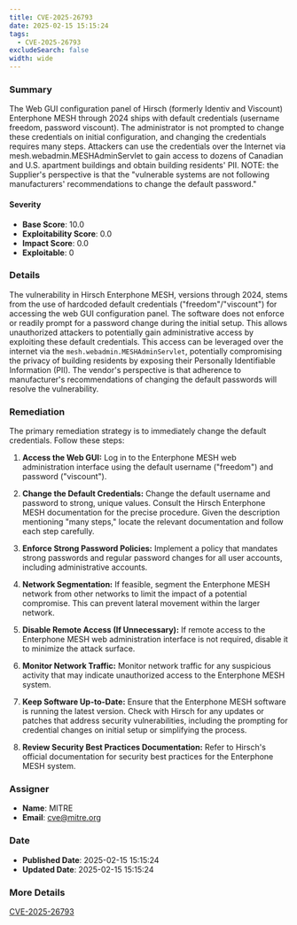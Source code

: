 ```yaml
---
title: CVE-2025-26793
date: 2025-02-15 15:15:24
tags:
  - CVE-2025-26793
excludeSearch: false
width: wide
---
```


### Summary
The Web GUI configuration panel of Hirsch (formerly Identiv and Viscount) Enterphone MESH through 2024 ships with default credentials (username freedom, password viscount). The administrator is not prompted to change these credentials on initial configuration, and changing the credentials requires many steps. Attackers can use the credentials over the Internet via mesh.webadmin.MESHAdminServlet to gain access to dozens of Canadian and U.S. apartment buildings and obtain building residents' PII. NOTE: the Supplier's perspective is that the "vulnerable systems are not following manufacturers' recommendations to change the default password."

#### Severity
- **Base Score**: 10.0
- **Exploitability Score**: 0.0
- **Impact Score**: 0.0
- **Exploitable**: 0


### Details 
The vulnerability in Hirsch Enterphone MESH, versions through 2024, stems from the use of hardcoded default credentials ("freedom"/"viscount") for accessing the web GUI configuration panel. The software does not enforce or readily prompt for a password change during the initial setup. This allows unauthorized attackers to potentially gain administrative access by exploiting these default credentials. This access can be leveraged over the internet via the `mesh.webadmin.MESHAdminServlet`, potentially compromising the privacy of building residents by exposing their Personally Identifiable Information (PII). The vendor's perspective is that adherence to manufacturer's recommendations of changing the default passwords will resolve the vulnerability.

### Remediation
The primary remediation strategy is to immediately change the default credentials. Follow these steps:

1.  **Access the Web GUI:** Log in to the Enterphone MESH web administration interface using the default username ("freedom") and password ("viscount").

2.  **Change the Default Credentials:**  Change the default username and password to strong, unique values. Consult the Hirsch Enterphone MESH documentation for the precise procedure. Given the description mentioning "many steps," locate the relevant documentation and follow each step carefully.

3.  **Enforce Strong Password Policies:** Implement a policy that mandates strong passwords and regular password changes for all user accounts, including administrative accounts.

4.  **Network Segmentation:**  If feasible, segment the Enterphone MESH network from other networks to limit the impact of a potential compromise. This can prevent lateral movement within the larger network.

5.  **Disable Remote Access (If Unnecessary):** If remote access to the Enterphone MESH web administration interface is not required, disable it to minimize the attack surface.

6.  **Monitor Network Traffic:** Monitor network traffic for any suspicious activity that may indicate unauthorized access to the Enterphone MESH system.

7. **Keep Software Up-to-Date:** Ensure that the Enterphone MESH software is running the latest version. Check with Hirsch for any updates or patches that address security vulnerabilities, including the prompting for credential changes on initial setup or simplifying the process.

8. **Review Security Best Practices Documentation:** Refer to Hirsch's official documentation for security best practices for the Enterphone MESH system.

### Assigner
- **Name**: MITRE
- **Email**: cve@mitre.org

### Date
- **Published Date**: 2025-02-15 15:15:24
- **Updated Date**: 2025-02-15 15:15:24

### More Details
[CVE-2025-26793](https://www.cvedetails.com/cve/CVE-2025-26793)